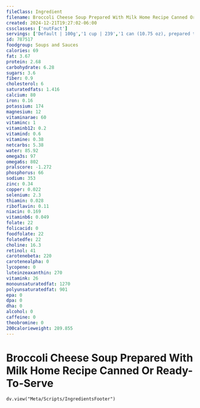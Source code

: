 ```yaml
---
fileClass: Ingredient
filename: Broccoli Cheese Soup Prepared With Milk Home Recipe Canned Or Ready-To-Serve
created: 2024-12-21T19:27:02-06:00
cssclasses: ['nutFact']
servings: ['Default | 100g','1 cup | 239','1 can (10.75 oz), prepared to directions | 597']
id: 787517
foodgroup: Soups and Sauces
calories: 69
fat: 3.67
protein: 2.68
carbohydrate: 6.28
sugars: 3.6
fiber: 0.9
cholesterol: 6
saturatedfats: 1.416
calcium: 80
iron: 0.16
potassium: 174
magnesium: 12
vitaminarae: 60
vitaminc: 1
vitaminb12: 0.2
vitamind: 0.6
vitamine: 0.38
netcarbs: 5.38
water: 85.92
omega3s: 97
omega6s: 802
pralscore: -1.272
phosphorus: 66
sodium: 353
zinc: 0.34
copper: 0.022
selenium: 2.3
thiamin: 0.028
riboflavin: 0.11
niacin: 0.169
vitaminb6: 0.049
folate: 22
folicacid: 0
foodfolate: 22
folatedfe: 22
choline: 16.3
retinol: 41
carotenebeta: 220
carotenealpha: 0
lycopene: 0
luteinzeaxanthin: 270
vitamink: 26
monounsaturatedfat: 1270
polyunsaturatedfat: 901
epa: 0
dpa: 0
dha: 0
alcohol: 0
caffeine: 0
theobromine: 0
200calorieweight: 289.855
---
```


# Broccoli Cheese Soup Prepared With Milk Home Recipe Canned Or Ready-To-Serve

```dataviewjs
dv.view("Meta/Scripts/IngredientsFooter")
```